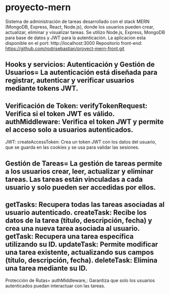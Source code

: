 # proyecto-mern

Sistema de administración de tareas desarrollado con el stack MERN (MongoDB, Express, React, Node.js), donde los usuarios pueden crear, actualizar, eliminar y visualizar tareas. Se utilizo Node.js, Express, MongoDB para base de datos y JWT para la autenticación.
La aplicacion esta disponible en el port:
http://localhost:3000
Repositorio front-end: https://github.com/rodrisebastian/proyect-mern-front.git

Hooks y servicios:
Autenticación y Gestión de Usuarios=
La autenticación está diseñada para registrar, autenticar y verificar usuarios mediante tokens JWT.
----------------------------
Verificación de Token:
verifyTokenRequest: Verifica si el token JWT es válido.
authMiddleware:  Verifica el token JWT y permite el acceso solo a usuarios autenticados.
------------------------------
JWT:
createAccessToken: Crea un token JWT con los datos del usuario, que se guarda en las cookies y se usa para validar las sesiones.

Gestión de Tareas=
La gestión de tareas permite a los usuarios crear, leer, actualizar y eliminar tareas. Las tareas están vinculadas a cada usuario y solo pueden ser accedidas por ellos.
-------------------------------
getTasks: Recupera todas las tareas asociadas al usuario autenticado.
createTask: Recibe los datos de la tarea (título, descripción, fecha) y crea una nueva tarea asociada al usuario.
getTask: Recupera una tarea específica utilizando su ID.
updateTask: Permite modificar una tarea existente, actualizando sus campos (título, descripción, fecha).
deleteTask: Elimina una tarea mediante su ID.
-----------------------------
Protección de Rutas=
authMiddleware,: Garantiza que solo los usuarios autenticados puedan interactuar con las tareas.
